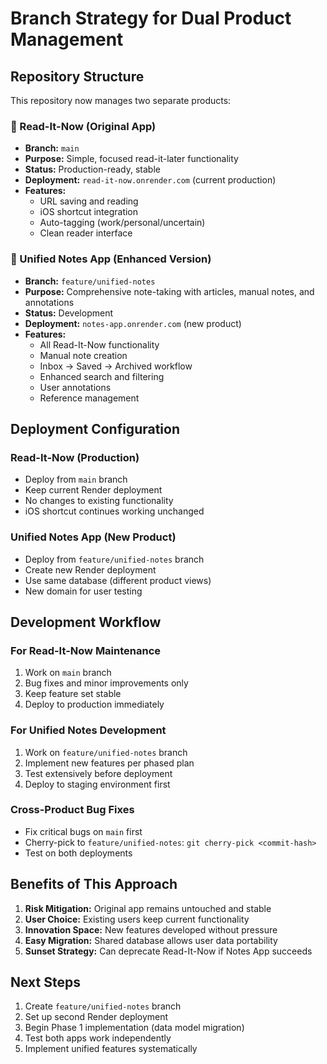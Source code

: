 # Branch Strategy for Dual Product Management

## Repository Structure

This repository now manages two separate products:

### 🔗 Read-It-Now (Original App)
- **Branch:** `main`
- **Purpose:** Simple, focused read-it-later functionality
- **Status:** Production-ready, stable
- **Deployment:** `read-it-now.onrender.com` (current production)
- **Features:**
  - URL saving and reading
  - iOS shortcut integration
  - Auto-tagging (work/personal/uncertain)
  - Clean reader interface

### 📝 Unified Notes App (Enhanced Version)
- **Branch:** `feature/unified-notes`
- **Purpose:** Comprehensive note-taking with articles, manual notes, and annotations
- **Status:** Development
- **Deployment:** `notes-app.onrender.com` (new product)
- **Features:**
  - All Read-It-Now functionality
  - Manual note creation
  - Inbox → Saved → Archived workflow
  - Enhanced search and filtering
  - User annotations
  - Reference management

## Deployment Configuration

### Read-It-Now (Production)
- Deploy from `main` branch
- Keep current Render deployment
- No changes to existing functionality
- iOS shortcut continues working unchanged

### Unified Notes App (New Product)
- Deploy from `feature/unified-notes` branch
- Create new Render deployment
- Use same database (different product views)
- New domain for user testing

## Development Workflow

### For Read-It-Now Maintenance
1. Work on `main` branch
2. Bug fixes and minor improvements only
3. Keep feature set stable
4. Deploy to production immediately

### For Unified Notes Development
1. Work on `feature/unified-notes` branch
2. Implement new features per phased plan
3. Test extensively before deployment
4. Deploy to staging environment first

### Cross-Product Bug Fixes
- Fix critical bugs on `main` first
- Cherry-pick to `feature/unified-notes`: `git cherry-pick <commit-hash>`
- Test on both deployments

## Benefits of This Approach

1. **Risk Mitigation:** Original app remains untouched and stable
2. **User Choice:** Existing users keep current functionality
3. **Innovation Space:** New features developed without pressure
4. **Easy Migration:** Shared database allows user data portability
5. **Sunset Strategy:** Can deprecate Read-It-Now if Notes App succeeds

## Next Steps

1. Create `feature/unified-notes` branch
2. Set up second Render deployment
3. Begin Phase 1 implementation (data model migration)
4. Test both apps work independently
5. Implement unified features systematically